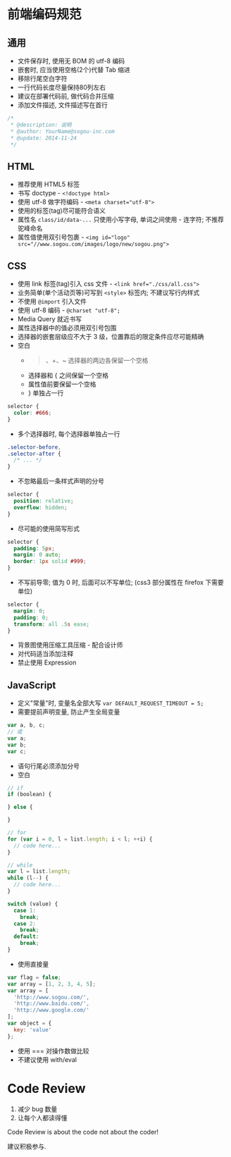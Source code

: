 # 前端编码规范

## 通用

* 文件保存时, 使用无 BOM 的 utf-8 编码
* 嵌套时, 应当使用空格(2个)代替 Tab 缩进
* 移除行尾空白字符
* 一行代码长度尽量保持80列左右
* 建议在部署代码前, 做代码合并压缩
* 添加文件描述, 文件描述写在首行

```js
/*
 * @description: 说明
 * @author: YourName@sogou-inc.com
 * @update: 2014-11-24
 */
```


## HTML

* 推荐使用 HTML5 标签
* 书写 doctype - `<!doctype html>`
* 使用 utf-8 做字符编码 - `<meta charset="utf-8">`
* 使用的标签(tag)尽可能符合语义
* 属性名 `class/id/data-...` 只使用小写字母, 单词之间使用 - 连字符; 不推荐驼峰命名
* 属性值使用双引号包裹 - `<img id="logo" src="//www.sogou.com/images/logo/new/sogou.png">`


## CSS

* 使用 link 标签(tag)引入 css 文件 - `<link href="./css/all.css">`
* 业务简单(单个活动页等)可写到 `<style>` 标签内; 不建议写行内样式
* 不使用 `@import` 引入文件
* 使用 utf-8 编码 - `@charset "utf-8";`
* Media Query 就近书写
* 属性选择器中的值必须用双引号包围
* 选择器的嵌套层级应不大于 3 级，位置靠后的限定条件应尽可能精确
* 空白
  * >、+、~ 选择器的两边各保留一个空格
  * 选择器和 { 之间保留一个空格
  * 属性值前要保留一个空格
  * } 单独占一行

```css
selector {
  color: #666;
}
```

* 多个选择器时, 每个选择器单独占一行

```css
.selector-before,
.selector-after {
  /* ... */
}
```

* 不忽略最后一条样式声明的分号

```css
selector {
  position: relative;
  overflow: hidden;
}
```

* 尽可能的使用简写形式

```css
selector {
  padding: 5px;
  margin: 0 auto;
  border: 1px solid #999;
}
```

* 不写前导零; 值为 0 时, 后面可以不写单位; (css3 部分属性在 firefox 下需要单位)

```css
selector {
  margin: 0;
  padding: 0;
  transform: all .5s ease;
}
```

* 背景图使用压缩工具压缩 - 配合设计师
* 对代码适当添加注释
* 禁止使用 Expression


## JavaScript

* 定义"常量"时, 变量名全部大写 `var DEFAULT_REQUEST_TIMEOUT = 5;`
* 需要提前声明变量, 防止产生全局变量

```js
var a, b, c;
// 或
var a;
var b;
var c;
```

* 语句行尾必须添加分号
* 空白

```js
// if
if (boolean) {

} else {

}

// for
for (var i = 0, l = list.length; i < l; ++i) {
  // code here...
}

// while
var l = list.length;
while (l--) {
  // code here...
}

switch (value) {
  case 1:
    break;
  case 2:
    break;
  default:
    break;
}
```

* 使用直接量

```js
var flag = false;
var array = [1, 2, 3, 4, 5];
var array = [
  'http://www.sogou.com/',
  'http://www.baidu.com/',
  'http://www.google.com/'
];
var object = {
  key: 'value'
};
```

* 使用 === 对操作数做比较
* 不建议使用 with/eval


# Code Review

1. 减少 bug 数量
2. 让每个人都读得懂

Code Review is about the code not about the coder!

建议积极参与.
